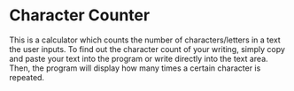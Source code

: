 # Character Counter
This is a calculator which counts the number of characters/letters in a text the user inputs. To find out the character count of your writing, simply copy and paste your text into the program or write directly into the text area. Then, the program will display how many times a certain character is repeated.
